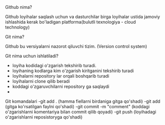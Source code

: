 Github nima?

Github loyihalar saqlash uchun va dasturchilar birga loyihalar ustida jamoviy ishlashida kerak bo'ladigan platforma(bulutli texnologiya -
cloud technology)

Git nima?

Github bu versiyalarni nazorot qiluvchi tizim.
(Version control system)

Git nima uchun ishlatiladi?
  - loyiha kodidagi o'zgarish tekshirib turadi.
  - loyihaning kodlarga kim o'zgarish kiritganini tekshirib turadi
  - loyihalarni repository lar orqali boshqarib turadi
  - loyihalarni clone qilib beradi
  - koddagi o'zgaruvchilarni repository ga saqlaydi
  - 
Git komandalari
-git add . (hamma fiellarni birdaniga gitga qo'shadi)
-git add <ffile name> (gitga ko'rsatilgan faylni qo'shadi)
-git commit -m "comment" (koddagi o'zgarishlarni komentariya bilan commit qilib qoyadi)
-git push (loyihadagi o'zgarishlarni reposistoryga qo'shadi)
